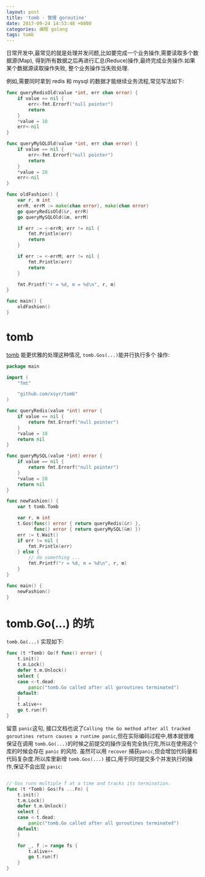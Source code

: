 ```yaml
---
layout: post
title: 'tomb - 管理 goroutine'
date: 2017-09-24 14:53:48 +0800
categories: 编程 golang
tags: tomb
---
```


日常开发中,最常见的就是处理并发问题,比如要完成一个业务操作,需要读取多个数据源(Map),
得到所有数据之后再进行汇总(Reduce)操作,最终完成业务操作.如果某个数据源读取操作失败,
整个业务操作当失败处理.

例如,需要同时拿到 redis 和 mysql 的数据才能继续业务流程,常见写法如下:
```go
func queryRedisOld(value *int, err chan error) {
    if value == nil {
        err<-fmt.Errorf("null pointer")
        return
    }
    *value = 10
    err<-nil
}

func queryMySQLOld(value *int, err chan error) {
    if value == nil {
        err<-fmt.Errorf("null pointer")
        return
    }
    *value = 20
    err<-nil
}

func oldFashion() {
    var r, m int
    errR, errM := make(chan error), make(chan error)
    go queryRedisOld(&r, errR)
    go queryMySQLOld(&m, errM)

    if err := <-errR; err != nil {
        fmt.Println(err)
        return
    }

    if err := <-errM; err != nil {
        fmt.Println(err)
        return
    }

    fmt.Printf("r = %d, m = %d\n", r, m)
}

func main() {
    oldFashion()
}
```

# tomb
[tomb](https://github.com/xsyr/tomb) 能更优雅的处理这种情况, `tomb.Gos(...)`能并行执行多个
操作:
```go
package main

import (
    "fmt"

    "github.com/xsyr/tomb"
)

func queryRedis(value *int) error {
    if value == nil {
        return fmt.Errorf("null pointer")
    }
    *value = 10
    return nil
}

func queryMySQL(value *int) error {
    if value == nil {
        return fmt.Errorf("null pointer")
    }
    *value = 20
    return nil
}

func newFashion() {
    var t tomb.Tomb

    var r, m int
    t.Gos(func() error { return queryRedis(&r) },
          func() error { return queryMySQL(&m) })
    err := t.Wait()
    if err != nil {
        fmt.Println(err)
    } else {
        // do something ...
        fmt.Printf("r = %d, m = %d\n", r, m)
    }
}

func main() {
    newFashion()
}
```

# tomb.Go(...) 的坑
`tomb.Go(...)` 实现如下:
```go
func (t *Tomb) Go(f func() error) {
	t.init()
	t.m.Lock()
	defer t.m.Unlock()
	select {
	case <-t.dead:
		panic("tomb.Go called after all goroutines terminated")
	default:
	}
	t.alive++
	go t.run(f)
}
```
留意 `panic`这句, 接口文档也说了`Calling the Go method after all tracked goroutines return causes a runtime panic`,但在实际编码过程中,根本就很难保证在调用 `tomb.Go(...)`的时候之前提交的操作没有完全执行完,所以在使用这个库的时候会存在 `panic` 的风险. 虽然可以用 `recover` 捕获`panic`,但会增加代码量和代码复杂度.所以库里新增 `tomb.Gos(...)` 接口,用于同时提交多个并发执行的操作,保证不会出现 `panic`:
```go

// Gos runs multiple f at a time and tracks its termination.
func (t *Tomb) Gos(fs ...Fn) {
	t.init()
	t.m.Lock()
	defer t.m.Unlock()
	select {
	case <-t.dead:
		panic("tomb.Go called after all goroutines terminated")
	default:
	}

    for _, f := range fs {
        t.alive++
        go t.run(f)
    }
}
```
